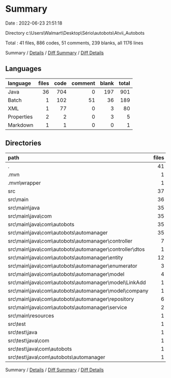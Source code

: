 # Summary

Date : 2022-06-23 21:51:18

Directory c:\\Users\\Walmart\\Desktop\\Sério\\autobots\\Atvii_Autobots

Total : 41 files,  886 codes, 51 comments, 239 blanks, all 1176 lines

Summary / [Details](details.md) / [Diff Summary](diff.md) / [Diff Details](diff-details.md)

## Languages
| language | files | code | comment | blank | total |
| :--- | ---: | ---: | ---: | ---: | ---: |
| Java | 36 | 704 | 0 | 197 | 901 |
| Batch | 1 | 102 | 51 | 36 | 189 |
| XML | 1 | 77 | 0 | 3 | 80 |
| Properties | 2 | 2 | 0 | 3 | 5 |
| Markdown | 1 | 1 | 0 | 0 | 1 |

## Directories
| path | files | code | comment | blank | total |
| :--- | ---: | ---: | ---: | ---: | ---: |
| . | 41 | 886 | 51 | 239 | 1,176 |
| .mvn | 1 | 2 | 0 | 1 | 3 |
| .mvn\\wrapper | 1 | 2 | 0 | 1 | 3 |
| src | 37 | 704 | 0 | 199 | 903 |
| src\\main | 36 | 695 | 0 | 193 | 888 |
| src\\main\\java | 35 | 695 | 0 | 191 | 886 |
| src\\main\\java\\com | 35 | 695 | 0 | 191 | 886 |
| src\\main\\java\\com\\autobots | 35 | 695 | 0 | 191 | 886 |
| src\\main\\java\\com\\autobots\\automanager | 35 | 695 | 0 | 191 | 886 |
| src\\main\\java\\com\\autobots\\automanager\\controller | 7 | 145 | 0 | 46 | 191 |
| src\\main\\java\\com\\autobots\\automanager\\controller\\dtos | 1 | 12 | 0 | 4 | 16 |
| src\\main\\java\\com\\autobots\\automanager\\entity | 12 | 344 | 0 | 60 | 404 |
| src\\main\\java\\com\\autobots\\automanager\\enumerator | 3 | 12 | 0 | 3 | 15 |
| src\\main\\java\\com\\autobots\\automanager\\model | 4 | 88 | 0 | 22 | 110 |
| src\\main\\java\\com\\autobots\\automanager\\model\\LinkAdd | 1 | 0 | 0 | 1 | 1 |
| src\\main\\java\\com\\autobots\\automanager\\model\\company | 1 | 22 | 0 | 8 | 30 |
| src\\main\\java\\com\\autobots\\automanager\\repository | 6 | 32 | 0 | 27 | 59 |
| src\\main\\java\\com\\autobots\\automanager\\service | 2 | 69 | 0 | 26 | 95 |
| src\\main\\resources | 1 | 0 | 0 | 2 | 2 |
| src\\test | 1 | 9 | 0 | 6 | 15 |
| src\\test\\java | 1 | 9 | 0 | 6 | 15 |
| src\\test\\java\\com | 1 | 9 | 0 | 6 | 15 |
| src\\test\\java\\com\\autobots | 1 | 9 | 0 | 6 | 15 |
| src\\test\\java\\com\\autobots\\automanager | 1 | 9 | 0 | 6 | 15 |

Summary / [Details](details.md) / [Diff Summary](diff.md) / [Diff Details](diff-details.md)